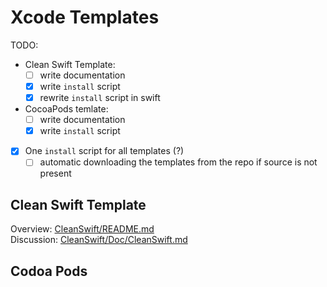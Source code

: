 # Xcode Templates

TODO:

- Clean Swift Template:
	- [ ] write documentation
	- [x] write `install` script
	- [x] rewrite `install` script in swift
- CocoaPods temlate:
	- [ ] write documentation
	- [x] write `install` script
- [x] One `install` script for all templates (?)
    - [ ] automatic downloading the templates from the repo if source is not present

## Clean Swift Template

Overview: [CleanSwift/README.md](CleanSwift/README.md)  
Discussion: [CleanSwift/Doc/CleanSwift.md](CleanSwift/Doc/CleanSwift.md)

## Codoa Pods
